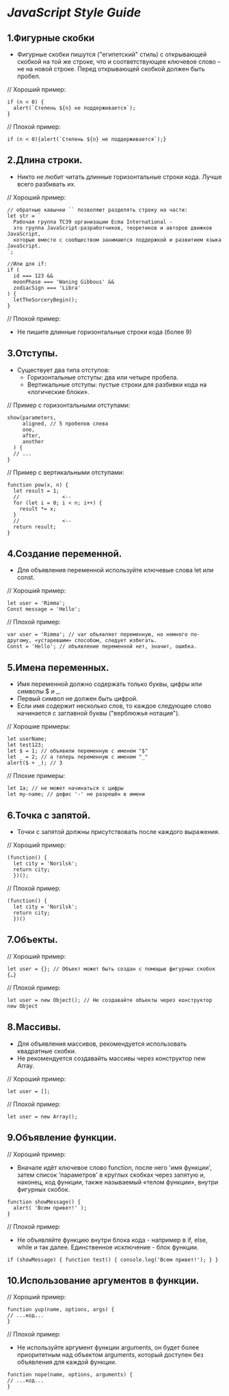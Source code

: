 # _JavaScript Style Guide_

## 1.Фигурные скобки

+ Фигурные скобки пишутся ("египетский" стиль) с открывающей скобкой на той же строке, что и соответствующее ключевое слово – не на новой строке. Перед открывающей скобкой должен быть пробел.

// Хороший пример:

```
if (n < 0) {
  alert(`Степень ${n} не поддерживается`);
}
```
// Плохой пример:

```
if (n < 0){alert(`Степень ${n} не поддерживается`);}
```

## 2.Длина строки.

+ Никто не любит читать длинные горизонтальные строки кода. Лучше всего разбивать их.

// Хороший пример:

```
// обратные кавычки `` позволяют разделять строку на части:
let str = `
  Рабочая группа TC39 организации Ecma International -
  это группа JavaScript-разработчиков, теоретиков и авторов движков JavaScript,
  которые вместе с сообществом занимаются поддержкой и развитием языка JavaScript.
`;
```

```
//Или для if:
if (
  id === 123 &&
  moonPhase === 'Waning Gibbous' &&
  zodiacSign === 'Libra'
) {
  letTheSorceryBegin();
}
```

// Плохой пример:

  - Не пишите длинные горизонтальные строки кода (более 9)

## 3.Отступы.

+ Существует два типа отступов:
  - Горизонтальные отступы: два или четыре пробела.
  - Вертикальные отступы: пустые строки для разбивки кода на «логические блоки».

// Пример с горизонтальными отступами:

```
show(parameters,
     aligned, // 5 пробелов слева
     one,
     after,
     another
  ) {
  // ...
}
```

// Пример с вертикальными отступами:

```
function pow(x, n) {
  let result = 1;
  //              <--
  for (let i = 0; i < n; i++) {
    result *= x;
  }
  //              <--
  return result;
}
```

## 4.Создание переменной.

+ Для объявления переменной используйте ключевые слова let или const.

// Хороший пример:

```
let user = 'Rimma';
Const message = 'Hello';
```

// Плохой пример:

```
var user = 'Rimma'; // var объявляет переменную, но немного по-другому, «устаревшим» способом, следует избегать.
Const = 'Hello'; // объявление переменной нет, значит, ошибка.
```

## 5.Имена переменных.

+ Имя переменной должно содержать только буквы, цифры или символы $ и _.
+ Первый символ не должен быть цифрой.
+ Если имя содержит несколько слов, то каждое следующее слово начинается с заглавной буквы ("верблюжья нотация").

// Хорошие примеры:

```
let userName;
let test123;
let $ = 1; // объявили переменную с именем "$"
let _ = 2; // а теперь переменную с именем "_"
alert($ + _); // 3
```

// Плохие примеры:

```
let 1a; // не может начинаться с цифры
let my-name; // дефис '-' не разрешён в имени
```

## 6.Точка с запятой.

+ Точки с запятой должны присутствовать после каждого выражения.

// Хороший пример:

```
(function() {
  let city = 'Norilsk';
  return city;
  })();
```

// Плохой пример:

```
(function() {
  let city = 'Norilsk';
  return city;
  })()
```


## 7.Объекты.

// Хороший пример:

```
let user = {}; // Объект может быть создан с помощью фигурных скобок {…}
```

// Плохой пример:

```
let user = new Object(); // Не создавайте объекты через конструктор new Object
```

## 8.Массивы.

+ Для объявления массивов, рекомендуется использовать квадратные скобки.
+ Не рекомендуется создавайть массивы через конструктор new Array.

// Хороший пример:

```
let user = [];
```

// Плохой пример:

```
let user = new Array();
```

## 9.Объявление функции.

// Хороший пример:

+ Вначале идёт ключевое слово function, после него 'имя функции', затем список 'параметров' в круглых скобках через запятую и, наконец, код функции, также называемый «телом функции», внутри фигурных скобок.

```
function showMessage() {
  alert( 'Всем привет!' );
}
```

// Плохой пример:

+ Не объявляйте функцию внутри блока кода - например в if, else, while и так далее. Единственное исключение - блок функции.

```
if (showMessage) { function test() { console.log('Всем привет!'); } }
```

## 10.Использование аргументов в функции.

// Хороший пример:

```
function yup(name, options, args) {
// ...код...
}
```

// Плохой пример:

+ Не используйте аргумент функции arguments, он будет более приоритетным над объектом arguments, который доступен без объявления для каждой функции.

```
function nope(name, options, arguments) {
// ...код...
}
```
